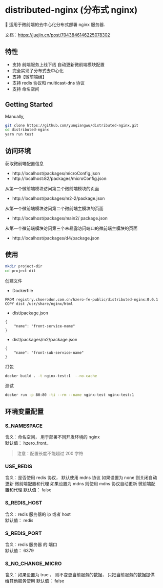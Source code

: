 # distributed-nginx (分布式 nginx)

🍙 适用于微前端的去中心化分布式部署 nginx 服务器.

文档：https://juejin.cn/post/7043846146225078302

## 特性

- 支持 前端服务上线下线 自动更新微前端模块配置
- 完全实现了分布式去中心化
- 支持【微前端组】
- 支持 redis 协议和 multicast-dns 协议
- 支持 命名空间

## Getting Started

Manually,

```bash
git clone https://github.com/yunqiangwu/distributed-nginx.git
cd distributed-nginx
yarn run test
```

## 访问环境

获取微前端配置信息

- http://localhost/packages/microConfig.json
- http://localhost:82/packages/microConfig.json

从第一个微前端模块访问第二个微前端模块的页面

- http://localhost/packages/m2-2/package.json

从第一个微前端模块访问第二个微前端主模块的页面

- http://localhost/packages/main2/  package.json

从第一个微前端模块访问第三个未暴露访问端口的微前端主模块的页面

- http://localhost/packages/d4/package.json

## 使用

```bash
mkdir project-dir
cd project-dit
```

创建文件

- Dockerfile

```
FROM registry.choerodon.com.cn/hzero-fe-public/distributed-nginx:0.0.1
COPY dist /usr/share/nginx/html
```

- dist/package.json

```
{
    "name": "front-service-name"
}
```

- dist/packages/m2/package.json

```
{
    "name": "front-sub-service-name"
}
```

打包

```bash
docker build . -t nginx-test:1  --no-cache
```

测试

```bash
docker run -p 80:80 -ti --rm --name nginx-test nginx-test:1
```

## 环境变量配置

### S_NAMESPACE

  含义：命名空间， 用于部署不同开发环境的 nginx  
  默认值： hzero_front_
  > 注意：配置长度不能超过 200 字符

### USE_REDIS 

  含义：是否使用 redis 协议， 默认使用 mdns 协议 
  如果设置为 none 则关闭自动更新 微前端配置和代理
  如果设置为 mdns 则使用 mdns 协议自动更新 微前端配置和代理
  默认值： false

### S_REDIS_HOST

  含义：redis 服务器的 ip 或者 host  
  默认值： redis

### S_REDIS_PORT

  含义：redis 服务器 的 端口  
  默认值： 6379

### S_NO_CHANGE_MICRO

  含义：如果设置为 true ， 则不变更当前服务的数据， 只把当前服务的数据提供给其他服务使用
  默认值： false
